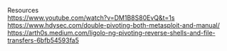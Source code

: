 Resources </br >
https://www.youtube.com/watch?v=DM1B8S80EvQ&t=1s  </br >
https://www.hdysec.com/double-pivoting-both-metasploit-and-manual/ </br >
https://arth0s.medium.com/ligolo-ng-pivoting-reverse-shells-and-file-transfers-6bfb54593fa5 </br >
